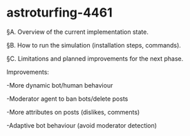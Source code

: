 # astroturfing-4461

§A. Overview of the current implementation state.

§B. How to run the simulation (installation steps, commands).

§C. Limitations and planned improvements for the next phase.

Improvements:

-More dynamic bot/human behaviour 

-Moderator agent to ban bots/delete posts

-More attributes on posts (dislikes, comments)

-Adaptive bot behaviour (avoid moderator detection)
